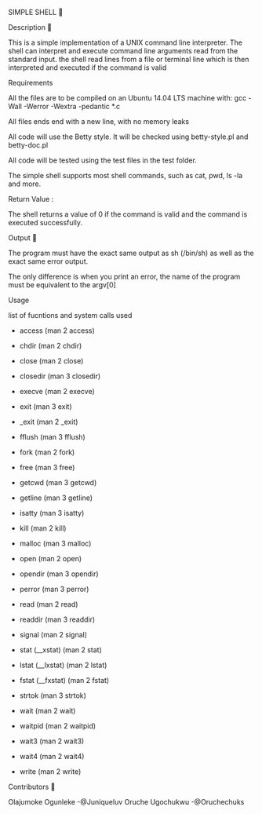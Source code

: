 SIMPLE SHELL 🐚

Description 📃

This is a simple implementation of a UNIX command line interpreter. The shell can interpret and execute command line arguments read from the standard input. the shell read lines from a file or terminal line which is then interpreted and executed if the command is valid



Requirements

All the files are to be compiled on an Ubuntu 14.04 LTS machine with: gcc -Wall -Werror -Wextra -pedantic *.c

All files ends end with a new line, with no memory leaks

All code will use the Betty style. It will be checked using betty-style.pl and betty-doc.pl

All code will be tested using the test files in the test folder.

The simple shell supports most shell commands, such as cat, pwd, ls -la and more.

Return Value :

The shell returns a value of 0 if the command is valid and the command is executed successfully.



Output 📁

The program must have the exact same output as sh (/bin/sh) as well as the exact same error output.

The only difference is when you print an error, the name of the program must be equivalent to the argv[0]

Usage

list of fucntions and system calls used

- access (man 2 access)

- chdir (man 2 chdir)

- close (man 2 close)

- closedir (man 3 closedir)

- execve (man 2 execve)

- exit (man 3 exit)

- _exit (man 2 _exit)

- fflush (man 3 fflush)

- fork (man 2 fork)

- free (man 3 free)

- getcwd (man 3 getcwd)

- getline (man 3 getline)

- isatty (man 3 isatty)

- kill (man 2 kill)

- malloc (man 3 malloc)

- open (man 2 open)

- opendir (man 3 opendir)

- perror (man 3 perror)

- read (man 2 read)

- readdir (man 3 readdir)

- signal (man 2 signal)

- stat (__xstat) (man 2 stat)

- lstat (__lxstat) (man 2 lstat)

- fstat (__fxstat) (man 2 fstat)

- strtok (man 3 strtok)

- wait (man 2 wait)

- waitpid (man 2 waitpid)

- wait3 (man 2 wait3)

- wait4 (man 2 wait4)

- write (man 2 write)



Contributors 👬

 Olajumoke Ogunleke -@Juniqueluv Oruche Ugochukwu -@Oruchechuks
